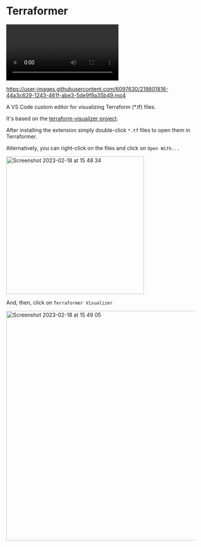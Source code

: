 # Terraformer

<video controls>
  <source src="https://user-images.githubusercontent.com/6097630/219801816-44a3c629-1243-461f-abe3-5de9f9a35b49.mp4" type="video/mp4">
  Your browser does not support the video tag.
</video>

https://user-images.githubusercontent.com/6097630/219801816-44a3c629-1243-461f-abe3-5de9f9a35b49.mp4

A VS Code custom editor for visualizing Terraform (*.tf) files.

It's based on the [terraform-visualizer project](https://github.com/Chieze-Franklin/terraform-visualizer).

After installing the extension simply double-click `*.tf` files to open them in Terraformer.

Alternatively, you can right-click on the files and click on `Open With...`

<img width="368" alt="Screenshot 2023-02-18 at 15 48 34" src="https://user-images.githubusercontent.com/6097630/219872219-173157c8-181a-4889-bc76-5786ea8bcefb.png">

And, then, click on `Terraformer Visualizer`

<img width="614" alt="Screenshot 2023-02-18 at 15 49 05" src="https://user-images.githubusercontent.com/6097630/219872299-bdbe97d7-f8c6-4b48-a2f7-7f4721269636.png">
